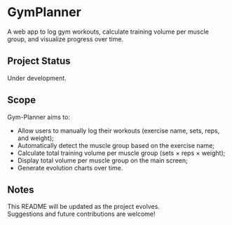 # GymPlanner

A web app to log gym workouts, calculate training volume per muscle group, and visualize progress over time.

## Project Status

Under development.

## Scope

Gym-Planner aims to:

- Allow users to manually log their workouts (exercise name, sets, reps, and weight);
- Automatically detect the muscle group based on the exercise name;
- Calculate total training volume per muscle group (sets × reps × weight);
- Display total volume per muscle group on the main screen;
- Generate evolution charts over time.

## Notes

This README will be updated as the project evolves.  
Suggestions and future contributions are welcome!
